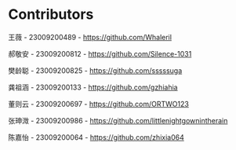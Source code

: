 # Contributors

王薇 - 23009200489 - https://github.com/Whaleril

郝敬安 - 23009200812 - https://github.com/Silence-1031

樊龄聪 - 23009200825 - https://github.com/sssssuga

龚祖涵 - 23009200133 - https://github.com/gzhiahia

董则云 - 23009200697 - https://github.com/ORTWO123

张珅溦 - 23009200986 - https://github.com/littlenightgownintherain

陈嘉怡 - 23009200064 - https://github.com/zhixia064
